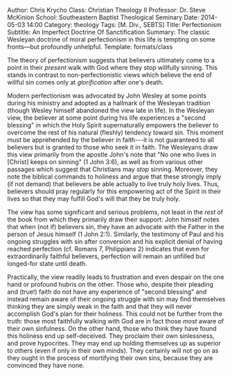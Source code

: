 Author: Chris Krycho
Class: Christian Theology II
Professor: Dr. Steve McKinion
School: Southeastern Baptist Theological Seminary
Date: 2014-05-03 14:00
Category: theology
Tags: [M. Div., SEBTS]
Title: Perfectionism
Subtitle: An Imperfect Doctrine Of Sanctification
Summary: The classic Wesleyan doctrine of moral perfectionism in this life is tempting on some fronts&mdash;but profoundly unhelpful.
Template: formats/class

The theory of perfectionism suggests that believers ultimately come to a point
in their *present* walk with God where they stop willfully sinning. This stands
in contrast to non-perfectionistic views which believe the end of willful sin
comes only at *glorification* after one's death.

Modern perfectionism was advocated by John Wesley at some points during his
ministry and adopted as a hallmark of the Wesleyan tradition (though Wesley
himself abandoned the view late in life). In the Wesleyan view, the believer at
some point during his life experiences a "second blessing" in which the Holy
Spirit supernaturally empowers the believer to overcome the rest of his natural
(fleshly) tendency toward sin. This moment must be apprehended by the believer
in faith---it is not guaranteed to all believers but is granted to those who
seek it in faith. The Wesleyans draw this view primarily from the apostle John's
note that "No one who lives in [Christ] keeps on sinning" (1 John 3:6), as well
as from various other passages which suggest that Christians may *stop* sinning.
Moreover, they note the biblical commands to holiness and argue that these
strongly imply (if not demand) that believers be able actually to live truly
holy lives. Thus, believers should pray regularly for this empowering act of the
Spirit in their lives so that they may fulfill God's will that they be truly
holy.

The view has some significant and serious problems, not least in the *rest* of
the book from which they primarily draw their support: John himself notes that
when (not if) believers sin, they have an advocate with the Father in the person
of Jesus himself (1 John 2:1). Similarly, the testimony of Paul and his ongoing
struggles with sin after conversion and his explicit denial of having reached
perfection (cf. Romans 7, Philippians 2) indicates that even for extraordinarily
faithful believers, perfection will remain an unfilled but longed-for state
until death.

Practically, the view readily leads to frustration and even despair on the one
hand or profound hubris on the other. Those who, despite their pleading and
(true!) faith do not have any experience of "second blessing" and instead remain
aware of their ongoing struggle with sin may find themselves thinking they are
simply weak in the faith and that they will never accomplish God's plan for
their holiness. This could not be further from the truth: those most faithfully
walking with God are in fact those *most* aware of their own sinfulness. On the
other hand, those who think they have found this holiness end up self-deceived.
They proclaim their own sinlessness, and prove hypocrites. They may end up
holding themselves up as superior to others (even if only in their own minds).
They certainly will not go on as they ought in the process of mortifying their
own sins, because they are convinced they have none.